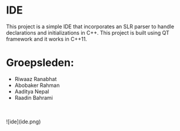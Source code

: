 # IDE

This project is a simple IDE that incorporates an SLR parser to handle declarations and initializations in C++.
This project is built using QT framework and it works in C++11. 
# Groepsleden:

- Riwaaz Ranabhat
- Abobaker Rahman
- Aaditya Nepal
- Raadin Bahrami
<br>
<br>
![ide](ide.png)
